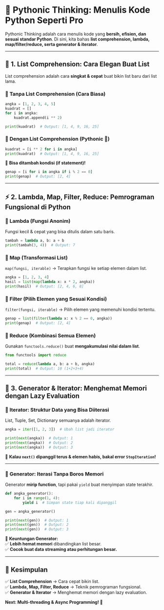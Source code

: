# 🧠 **Pythonic Thinking: Menulis Kode Python Seperti Pro**  

Pythonic Thinking adalah cara menulis kode yang **bersih, efisien, dan sesuai standar Python**. Di sini, kita bahas **list comprehension, lambda, map/filter/reduce, serta generator & iterator**.  

---

## 🚀 **1. List Comprehension: Cara Elegan Buat List**  

List comprehension adalah cara **singkat & cepat** buat bikin list baru dari list lama.  

### 🔹 **Tanpa List Comprehension (Cara Biasa)**  
```python
angka = [1, 2, 3, 4, 5]
kuadrat = []
for i in angka:
    kuadrat.append(i ** 2)

print(kuadrat)  # Output: [1, 4, 9, 16, 25]
```

### 🔹 **Dengan List Comprehension (Pythonic 🚀)**  
```python
kuadrat = [i ** 2 for i in angka]
print(kuadrat)  # Output: [1, 4, 9, 16, 25]
```
📌 **Bisa ditambah kondisi (if statement)!**  
```python
genap = [i for i in angka if i % 2 == 0]
print(genap)  # Output: [2, 4]
```

---

## ⚡ **2. Lambda, Map, Filter, Reduce: Pemrograman Fungsional di Python**  

### 🔹 **Lambda (Fungsi Anonim)**  
Fungsi kecil & cepat yang bisa ditulis dalam satu baris.  

```python
tambah = lambda a, b: a + b
print(tambah(3, 4))  # Output: 7
```

### 🔹 **Map (Transformasi List)**  
`map(fungsi, iterable)` → Terapkan fungsi ke setiap elemen dalam list.  

```python
angka = [1, 2, 3, 4]
hasil = list(map(lambda x: x * 2, angka))
print(hasil)  # Output: [2, 4, 6, 8]
```

### 🔹 **Filter (Pilih Elemen yang Sesuai Kondisi)**  
`filter(fungsi, iterable)` → Pilih elemen yang memenuhi kondisi tertentu.  

```python
genap = list(filter(lambda x: x % 2 == 0, angka))
print(genap)  # Output: [2, 4]
```

### 🔹 **Reduce (Kombinasi Semua Elemen)**  
Gunakan `functools.reduce()` buat **mengakumulasi nilai dalam list**.  

```python
from functools import reduce

total = reduce(lambda a, b: a + b, angka)
print(total)  # Output: 10 (1+2+3+4)
```

---

## 🔄 **3. Generator & Iterator: Menghemat Memori dengan Lazy Evaluation**  

### 🔹 **Iterator: Struktur Data yang Bisa Diiterasi**  
List, Tuple, Set, Dictionary semuanya adalah iterator.  

```python
angka = iter([1, 2, 3])  # Ubah list jadi iterator

print(next(angka))  # Output: 1
print(next(angka))  # Output: 2
print(next(angka))  # Output: 3
```
📌 **Kalau `next()` dipanggil terus & elemen habis, bakal error `StopIteration`!**  

---

### 🔹 **Generator: Iterasi Tanpa Boros Memori**  
Generator **mirip function**, tapi pakai `yield` buat menyimpan state terakhir.  

```python
def angka_generator():
    for i in range(1, 4):
        yield i  # Simpan state tiap kali dipanggil

gen = angka_generator()

print(next(gen))  # Output: 1
print(next(gen))  # Output: 2
print(next(gen))  # Output: 3
```

📌 **Keuntungan Generator:**  
✅ **Lebih hemat memori** dibandingkan list besar.  
✅ **Cocok buat data streaming atau perhitungan besar.**  

---

## 🎯 **Kesimpulan**  
✅ **List Comprehension** → Cara cepat bikin list.  
✅ **Lambda, Map, Filter, Reduce** → Teknik pemrograman fungsional.  
✅ **Generator & Iterator** → Menghemat memori dengan lazy evaluation.  

**Next: Multi-threading & Async Programming! 🚀**